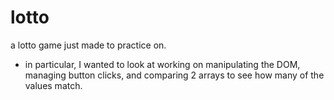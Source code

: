 # lotto
a lotto game just made to practice on.
- in particular, I wanted to look at working on manipulating the DOM, managing button clicks, and comparing 2 arrays to see how many of the values match. 
